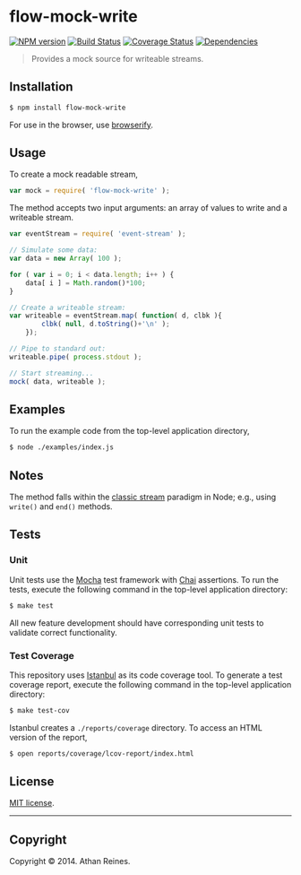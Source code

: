 flow-mock-write
===
[![NPM version][npm-image]][npm-url] [![Build Status][travis-image]][travis-url] [![Coverage Status][coveralls-image]][coveralls-url] [![Dependencies][dependencies-image]][dependencies-url]

> Provides a mock source for writeable streams.


## Installation

``` bash
$ npm install flow-mock-write
```

For use in the browser, use [browserify](https://github.com/substack/node-browserify).


## Usage

To create a mock readable stream,

``` javascript
var mock = require( 'flow-mock-write' );
```

The method accepts two input arguments: an array of values to write and a writeable stream.

``` javascript
var eventStream = require( 'event-stream' );

// Simulate some data:
var data = new Array( 100 );

for ( var i = 0; i < data.length; i++ ) {
	data[ i ] = Math.random()*100;
}

// Create a writeable stream:
var writeable = eventStream.map( function( d, clbk ){
		clbk( null, d.toString()+'\n' );
	});

// Pipe to standard out:
writeable.pipe( process.stdout );

// Start streaming...
mock( data, writeable );
```


## Examples

To run the example code from the top-level application directory,

``` bash
$ node ./examples/index.js
```


## Notes

The method falls within the [classic stream](https://github.com/substack/stream-handbook#classic-streams) paradigm in Node; e.g., using `write()` and `end()` methods.


## Tests

### Unit

Unit tests use the [Mocha](http://visionmedia.github.io/mocha) test framework with [Chai](http://chaijs.com) assertions. To run the tests, execute the following command in the top-level application directory:

``` bash
$ make test
```

All new feature development should have corresponding unit tests to validate correct functionality.


### Test Coverage

This repository uses [Istanbul](https://github.com/gotwarlost/istanbul) as its code coverage tool. To generate a test coverage report, execute the following command in the top-level application directory:

``` bash
$ make test-cov
```

Istanbul creates a `./reports/coverage` directory. To access an HTML version of the report,

``` bash
$ open reports/coverage/lcov-report/index.html
```


## License

[MIT license](http://opensource.org/licenses/MIT). 


---
## Copyright

Copyright &copy; 2014. Athan Reines.


[npm-image]: http://img.shields.io/npm/v/flow-mock-write.svg
[npm-url]: https://npmjs.org/package/flow-mock-write

[travis-image]: http://img.shields.io/travis/flow-io/flow-mock-write/master.svg
[travis-url]: https://travis-ci.org/flow-io/flow-mock-write

[coveralls-image]: https://img.shields.io/coveralls/flow-io/flow-mock-write/master.svg
[coveralls-url]: https://coveralls.io/r/flow-io/flow-mock-write?branch=master

[dependencies-image]: http://img.shields.io/david/flow-io/flow-mock-write.svg
[dependencies-url]: https://david-dm.org/flow-io/flow-mock-write

[dev-dependencies-image]: http://img.shields.io/david/dev/flow-io/flow-mock-write.svg
[dev-dependencies-url]: https://david-dm.org/dev/flow-io/flow-mock-write

[github-issues-image]: http://img.shields.io/github/issues/flow-io/flow-mock-write.svg
[github-issues-url]: https://github.com/flow-io/flow-mock-write/issues
